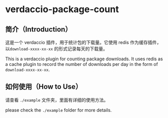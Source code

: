 # verdaccio-package-count

## 简介（Introduction）

这是一个 verdaccio 插件，用于统计包的下载量。它使用 redis 作为缓存插件，以`download-xxxx-xx-xx` 的形式记录每天的下载量。

This is a verdaccio plugin for counting package downloads. It uses redis as a cache plugin to record the number of downloads per day in the form of `download-xxxx-xx-xx`.

## 如何使用（How to Use）

请查看 `./example` 文件夹，里面有详细的使用方法。

please check the `./example` folder for more details.
